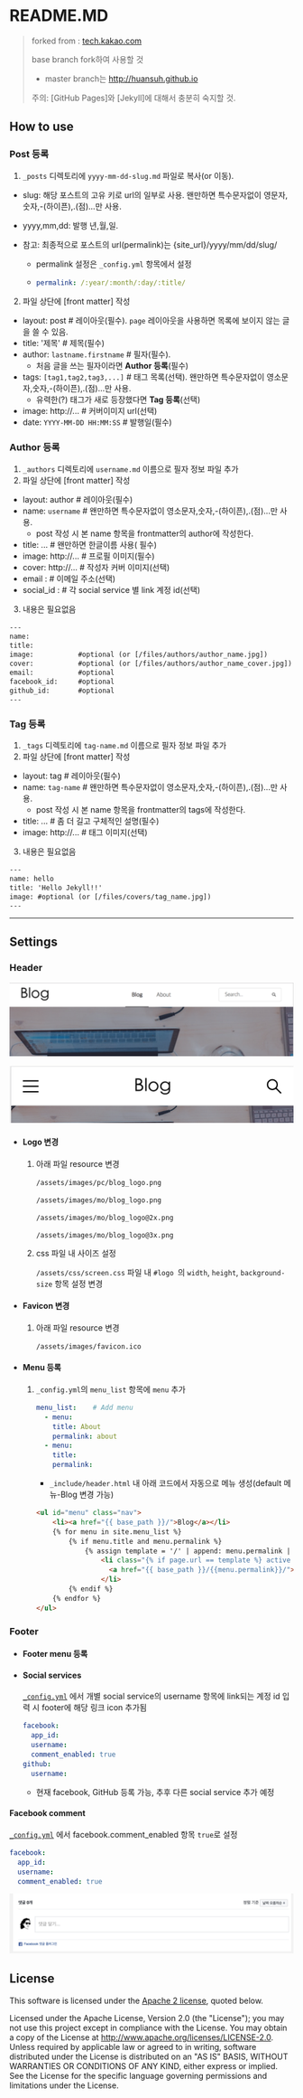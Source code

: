 # README.MD

> forked from : [tech.kakao.com](https://github.com/kakao/kakao.github.io)
>
> base branch fork하여 사용할 것
>
> * master branch는 <http://huansuh.github.io> 
>
> 주의: [GitHub Pages]와 [Jekyll]에 대해서 충분히 숙지할 것.





## How to use

### Post 등록

1. `_posts` 디렉토리에 `yyyy-mm-dd-slug.md` 파일로 복사(or 이동).
 - slug: 해당 포스트의 고유 키로 url의 일부로 사용. 왠만하면 특수문자없이 영문자,숫자,-(하이픈),.(점)...만 사용.

 - yyyy,mm,dd: 발행 년,월,일.

 - 참고: 최종적으로 포스트의 url(permalink)는 {site_url}/yyyy/mm/dd/slug/

   * permalink 설정은 `_config.yml` 항목에서 설정

   * ```yaml
     permalink: /:year/:month/:day/:title/
     ```
2. 파일 상단에 [front matter] 작성
 - layout: post # 레이아웃(필수). `page` 레이아웃을 사용하면 목록에 보이지 않는 글을 쓸 수 있음.
 - title: '제목' # 제목(필수)
 - author: `lastname.firstname` # 필자(필수).
   * 처음 글을 쓰는 필자이라면 **Author 등록**(필수)
 - tags: `[tag1,tag2,tag3,...]` # 태그 목록(선택). 왠만하면 특수문자없이 영소문자,숫자,-(하이픈),.(점)...만 사용.
    - 유력한(?) 태그가 새로 등장했다면 **Tag 등록**(선택)
 - image: http://... # 커버이미지 url(선택)
 - date: `YYYY-MM-DD HH:MM:SS` # 발행일(필수)


### Author 등록

1. `_authors` 디렉토리에 `username.md` 이름으로 필자 정보 파일 추가
2. 파일 상단에 [front matter] 작성
 - layout: author # 레이아웃(필수)
 - name: `username` # 왠만하면 특수문자없이 영소문자,숫자,-(하이픈),.(점)...만 사용.
    - post 작성 시 본 name 항목을 frontmatter의 author에 작성한다.
 - title: ... # 왠만하면 한글이름 사용( 필수)
 - image: http://... # 프로필 이미지(필수)
 - cover: http://... # 작성자 커버 이미지(선택)
 - email : # 이메일 주소(선택)
 - social_id : # 각 social service 별 link 계정 id(선택)
3. 내용은 필요없음

```
---
name: 
title: 		     
image: 		     #optional (or [/files/authors/author_name.jpg])
cover: 		     #optional (or [/files/authors/author_name_cover.jpg])
email: 		     #optional
facebook_id:	 #optional
github_id:     	 #optional
---
```



### Tag 등록

1. `_tags` 디렉토리에 `tag-name.md` 이름으로 필자 정보 파일 추가
2. 파일 상단에 [front matter] 작성

* layout: tag # 레이아웃(필수)
* name: `tag-name` # 왠만하면 특수문자없이 영소문자,숫자,-(하이픈),.(점)...만 사용.
  * post 작성 시 본 name 항목을 frontmatter의 tags에 작성한다.
* title: ... # 좀 더 길고 구체적인 설명(필수)
* image: http://... # 태그 이미지(선택)

3. 내용은 필요없음

```
---
name: hello
title: 'Hello Jekyll!!'
image: #optional (or [/files/covers/tag_name.jpg])
---
```







---



## Settings

### Header

![readme_header_mo](/files/readme/readme_header.png)

![readme_header_mo](/files/readme/readme_header_mo.png)



* #### Logo 변경

  1. 아래 파일 resource 변경

     `/assets/images/pc/blog_logo.png`

     `/assets/images/mo/blog_logo.png`

     `/assets/images/mo/blog_logo@2x.png`

     `/assets/images/mo/blog_logo@3x.png`

  2. css 파일 내 사이즈 설정

     `/assets/css/screen.css` 파일 내 `#logo `의 `width`, `height`, `background-size` 항목 설정 변경

     

* #### Favicon 변경

  1. 아래 파일 resource 변경

     `/assets/images/favicon.ico`

     

* #### Menu 등록

  1. `_config.yml`의 `menu_list` 항목에 `menu` 추가

     ```yaml
     menu_list:    # Add menu
       - menu:
         title: About
         permalink: about
       - menu:
         title: 
         permalink: 
     ```

     * `_include/header.html` 내 아래 코드에서 자동으로 메뉴 생성(default 메뉴-Blog 변경 가능)

     ```html
     <ul id="menu" class="nav">
         <li><a href="{{ base_path }}/">Blog</a></li>
         {% for menu in site.menu_list %}
             {% if menu.title and menu.permalink %}
                 {% assign template = '/' | append: menu.permalink | append: '/' %}
                     <li class="{% if page.url == template %} active {% endif %}">
                       <a href="{{ base_path }}/{{menu.permalink}}/">{{menu.title}}</a>
                     </li>
             {% endif %}
         {% endfor %}
     </ul>
     ```



### Footer

* #### Footer menu 등록

  

* #### Social services

  [`_config.yml`](./_config.yml) 에서 개별 social service의 username 항목에 link되는 계정 id 입력 시 footer에 해당 링크 icon 추가됨

  ```yaml
  facebook:
    app_id:
    username:
    comment_enabled: true
  github:
    username:
  ```

  - 현재 facebook, GitHub 등록 가능, 추후 다른 social service 추가 예정



#### Facebook comment

[`_config.yml`](./_config.yml)  에서 facebook.comment_enabled 항목 `true`로 설정

```yaml
facebook:
  app_id:
  username:
  comment_enabled: true
```

![readme_fbcomment](/files/readme/readme_fbcomment.png)









## License

This software is licensed under the [Apache 2 license](LICENSE.txt), quoted below. 

Licensed under the Apache License, Version 2.0 (the "License"); you may not use this project except in compliance with the License. You may obtain a copy of the License at http://www.apache.org/licenses/LICENSE-2.0. Unless required by applicable law or agreed to in writing, software distributed under the License is distributed on an "AS IS" BASIS, WITHOUT WARRANTIES OR CONDITIONS OF ANY KIND, either express or implied. See the License for the specific language governing permissions and limitations under the License.